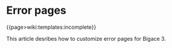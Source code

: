 # Error pages

{{page>wiki:templates:incomplete}}

This article desribes how to customize error pages for Bigace 3.

